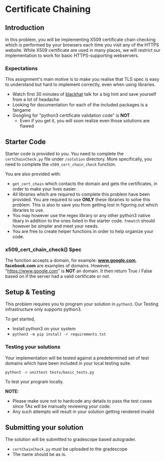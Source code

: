 # Certificate Chaining

## Introduction

In this problem, you will be implementing X509 certificate chain checking which
is performed by your browsers each time you visit any of the HTTPS website. While
X509 certificate are used in many places, we will restrict our implementation
to work for basic HTTPS-supporting webservers.

### Expectations

This assignment's main motive is to make you realise that TLS spec is easy to understand
but hard to implement correctly, even when using libraries.
* Watch first 30 minutes of [blackhat](https://www.youtube.com/watch?v=gmYcsdXT3W8) talk 
for a big hint and save yourself from a lot of headache
* Looking for documentation for each of the included packages is a fairgame
* Googling for "python3 certificate validation code" is **NOT**
  * Even if you get it, you will soon realize even those solutions are flawed

## Starter Code

Starter code is provided to you. You need to complete the `certChainCheck.py` file under 
`/solution` directory. More specifically, you need to complete the `x509_cert_chain_check`
function.

You are also provided with:
* `get_cert_chain` which contacts the domain and gets the certificates, in order to make your 
 lives easier.
* All libraries which are required to complete this problem have been provided. You are required 
 to use **ONLY** these libraries to solve this problem. This is also to save you from getting lost
 in figuring out which libraries to use.
* You may however use the regex library or any other python3 native libary in addition to the ones listed
 in the starter code. `fnmatch` should however be simpler and meet your needs.
* You are free to create helper functions in order to help organize your code.

### x509_cert_chain_check() Spec

The function accepts a domain, for example: **www.google.com**, **facebook.com**
are examples of domains. However, "https://www.google.com" is **NOT** an domain.
It then return True / False based on if the server had a valid certificate or not.

## Setup & Testing

This problem requires you to program your solution in `python3`. Our Testing infrastructure
only supports python3.

To get started,
* Install python3 on your system
* `python3 -m pip install -r requirements.txt`

### Testing your solutions

Your implementation will be tested against a predetermined set of test domains which have 
been included in your local testing suite.
```bash
python3 -m unittest tests/basic_tests.py
```
To test your program locally. 

**NOTE:**
* Please make sure not to hardcode any details to pass the test cases since TAs 
  will be manually reviewing your code.
* Any such attempts will result in your solution getting rendered invalid

## Submitting your solution

The solution will be submitted to gradescope based autograder.
* `certChainCheck.py` must be uploaded to the gradescope
* The name should be as is.
